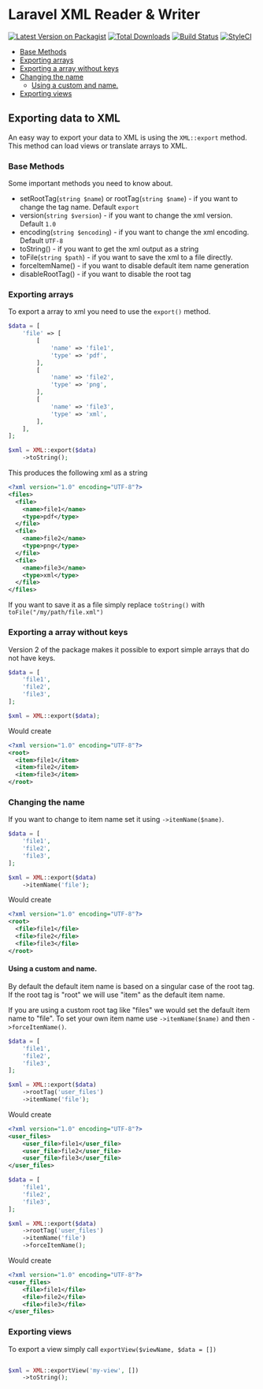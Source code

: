 # Laravel XML Reader & Writer

[![Latest Version on Packagist](https://img.shields.io/packagist/v/acfbentveld/xml.svg?style=flat-square)](https://packagist.org/packages/acfbentveld/xml)
[![Total Downloads](https://img.shields.io/packagist/dt/acfbentveld/xml.svg?style=flat-square)](https://packagist.org/packages/acfbentveld/xml)
[![Build Status](https://img.shields.io/travis/ACFBentveld/XML/master.svg?style=flat-square)](https://travis-ci.org/ACFBentveld/XML)
[![StyleCI](https://github.styleci.io/repos/137213815/shield?branch=master)](https://github.styleci.io/repos/137213815)

- [Base Methods](#base-methods)
- [Exporting arrays](#exporting-arrays)
- [Exporting a array without keys](#exporting-a-array-without-keys)
- [Changing the <item> name](#changing-the-item-name)
    - [Using a custom <root> and <item> name.](#using-a-custom-root-and-item-name)
- [Exporting views](#exporting-views)

## Exporting data to XML
An easy way to export your data to XML is using the `XML::export` method. This method can load views or translate arrays to XML.


### Base Methods
Some important methods you need to know about.
* setRootTag(`string $name`) or rootTag(`string $name`) - if you want to change the tag name. Default `export`
* version(`string $version`) - if you want to change the xml version. Default `1.0`
* encoding(`string $encoding`) - if you want to change the xml encoding. Default `UTF-8`
* toString() - if you want to get the xml output as a string
* toFile(`string $path`) - if you want to save the xml to a file directly.
* forceItemName() - if you want to disable default item name generation
* disableRootTag() - if you want to disable the root tag

### Exporting arrays

To export a array to xml you need to use the `export()` method.

```php
$data = [
    'file' => [
        [
            'name' => 'file1',
            'type' => 'pdf',
        ],
        [
            'name' => 'file2',
            'type' => 'png',
        ],
        [
            'name' => 'file3',
            'type' => 'xml',
        ],
    ],
];

$xml = XML::export($data)
    ->toString();
```

This produces the following xml as a string

```xml
<?xml version="1.0" encoding="UTF-8"?>
<files>
  <file>
    <name>file1</name>
    <type>pdf</type>
  </file>
  <file>
    <name>file2</name>
    <type>png</type>
  </file>
  <file>
    <name>file3</name>
    <type>xml</type>
  </file>
</files>
```

If you want to save it as a file simply replace `toString()` with `toFile("/my/path/file.xml")`

### Exporting a array without keys

Version 2 of the package makes it possible to export simple arrays that do not have keys.

```php
$data = [
    'file1',
    'file2',
    'file3',
];

$xml = XML::export($data);

```

Would create

```xml
<?xml version="1.0" encoding="UTF-8"?>
<root>
  <item>file1</item>
  <item>file2</item>
  <item>file3</item>
</root>
```

### Changing the <item> name

If you want to change to item name set it using `->itemName($name)`.

```php
$data = [
    'file1',
    'file2',
    'file3',
];

$xml = XML::export($data)
    ->itemName('file');

```

Would create

```xml
<?xml version="1.0" encoding="UTF-8"?>
<root>
  <file>file1</file>
  <file>file2</file>
  <file>file3</file>
</root>
```

#### Using a custom <root> and <item> name.

By default the default item name is based on a singular case of the root tag.
If the root tag is "root" we will use "item" as the default item name.

If you are using a custom root tag like "files" we would set the default item name to "file".
To set your own item name use `->itemName($name)` and then `->forceItemName()`.

```php
$data = [
    'file1',
    'file2',
    'file3',
];

$xml = XML::export($data)
    ->rootTag('user_files')
    ->itemName('file');

```

Would create

```xml
<?xml version="1.0" encoding="UTF-8"?>
<user_files>
    <user_file>file1</user_file>
    <user_file>file2</user_file>
    <user_file>file3</user_file>
</user_files>
```

```php
$data = [
    'file1',
    'file2',
    'file3',
];

$xml = XML::export($data)
    ->rootTag('user_files')
    ->itemName('file')
    ->forceItemName();

```

Would create

```xml
<?xml version="1.0" encoding="UTF-8"?>
<user_files>
    <file>file1</file>
    <file>file2</file>
    <file>file3</file>
</user_files>
```


### Exporting views

To export a view simply call `exportView($viewName, $data = [])`

```php

$xml = XML::exportView('my-view', [])
    ->toString();
```